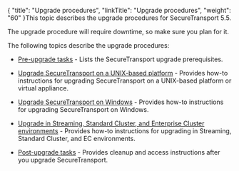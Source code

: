 {
    "title": "Upgrade procedures",
    "linkTitle": "Upgrade procedures",
    "weight": "60"
}This topic describes the upgrade procedures for SecureTransport 5.5.

The upgrade procedure will require downtime, so make sure you plan for it.

The following topics describe the upgrade procedures:

-   [Pre-upgrade tasks](../before_you_upgrade) - Lists the SecureTransport upgrade prerequisites.
-   [Upgrade SecureTransport on a UNIX-based platform](upgrading_securetransport_on_a_unix_based_platform) - Provides how-to instructions for upgrading SecureTransport on a UNIX-based platform or virtual appliance.
-   [Upgrade SecureTransport on Windows](upgrading_securetransport_on_windows) - Provides how-to instructions for upgrading SecureTransport on Windows.
-   [Upgrade in Streaming, Standard Cluster, and Enterprise Cluster environments](upgrading_streaming_stancluster_lec) - Provides how-to instructions for upgrading in Streaming, Standard Cluster, and EC environments.
-   [Post-upgrade tasks](../post-upgrade-tasks) - Provides cleanup and access instructions after you upgrade SecureTransport.
